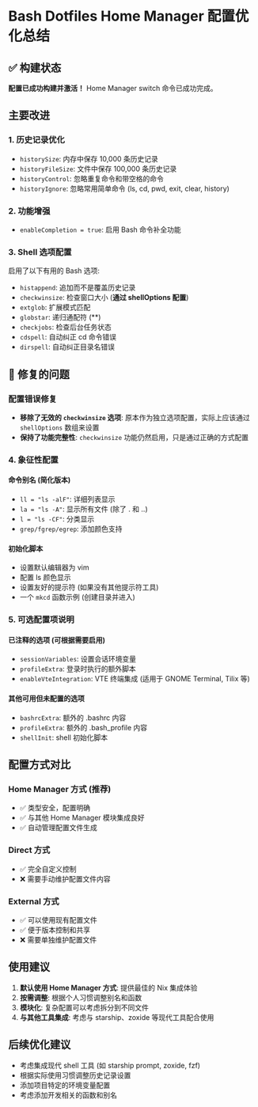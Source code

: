 # Bash Dotfiles Home Manager 配置优化总结

## ✅ 构建状态
**配置已成功构建并激活！** Home Manager switch 命令已成功完成。

## 主要改进

### 1. 历史记录优化
- `historySize`: 内存中保存 10,000 条历史记录
- `historyFileSize`: 文件中保存 100,000 条历史记录  
- `historyControl`: 忽略重复命令和带空格的命令
- `historyIgnore`: 忽略常用简单命令 (ls, cd, pwd, exit, clear, history)

### 2. 功能增强
- `enableCompletion = true`: 启用 Bash 命令补全功能

### 3. Shell 选项配置
启用了以下有用的 Bash 选项:
- `histappend`: 追加而不是覆盖历史记录
- `checkwinsize`: 检查窗口大小 (**通过 shellOptions 配置**)
- `extglob`: 扩展模式匹配
- `globstar`: 递归通配符 (**)
- `checkjobs`: 检查后台任务状态  
- `cdspell`: 自动纠正 cd 命令错误
- `dirspell`: 自动纠正目录名错误

## 🔧 修复的问题

### 配置错误修复
- **移除了无效的 `checkwinsize` 选项**: 原本作为独立选项配置，实际上应该通过 `shellOptions` 数组来设置
- **保持了功能完整性**: `checkwinsize` 功能仍然启用，只是通过正确的方式配置

### 4. 象征性配置
#### 命令别名 (简化版本)
- `ll = "ls -alF"`: 详细列表显示
- `la = "ls -A"`: 显示所有文件 (除了 . 和 ..)
- `l = "ls -CF"`: 分类显示
- `grep/fgrep/egrep`: 添加颜色支持

#### 初始化脚本
- 设置默认编辑器为 vim
- 配置 ls 颜色显示
- 设置友好的提示符 (如果没有其他提示符工具)
- 一个 `mkcd` 函数示例 (创建目录并进入)

### 5. 可选配置项说明

#### 已注释的选项 (可根据需要启用)
- `sessionVariables`: 设置会话环境变量
- `profileExtra`: 登录时执行的额外脚本
- `enableVteIntegration`: VTE 终端集成 (适用于 GNOME Terminal, Tilix 等)

#### 其他可用但未配置的选项
- `bashrcExtra`: 额外的 .bashrc 内容
- `profileExtra`: 额外的 .bash_profile 内容
- `shellInit`: shell 初始化脚本

## 配置方式对比

### Home Manager 方式 (推荐)
- ✅ 类型安全，配置明确
- ✅ 与其他 Home Manager 模块集成良好
- ✅ 自动管理配置文件生成

### Direct 方式
- ✅ 完全自定义控制
- ❌ 需要手动维护配置文件内容

### External 方式  
- ✅ 可以使用现有配置文件
- ✅ 便于版本控制和共享
- ❌ 需要单独维护配置文件

## 使用建议

1. **默认使用 Home Manager 方式**: 提供最佳的 Nix 集成体验
2. **按需调整**: 根据个人习惯调整别名和函数
3. **模块化**: 复杂配置可以考虑拆分到不同文件
4. **与其他工具集成**: 考虑与 starship、zoxide 等现代工具配合使用

## 后续优化建议

- 考虑集成现代 shell 工具 (如 starship prompt, zoxide, fzf)
- 根据实际使用习惯调整历史记录设置
- 添加项目特定的环境变量配置
- 考虑添加开发相关的函数和别名

